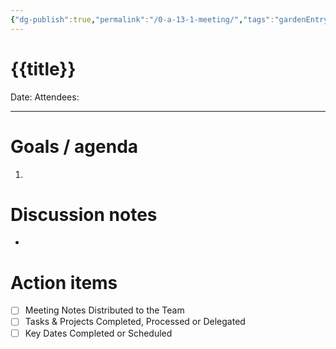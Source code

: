 ```yaml
---
{"dg-publish":true,"permalink":"/0-a-13-1-meeting/","tags":"gardenEntry","dgHomeLink":true,"dgPassFrontmatter":false}
---
```



# {{title}}

Date:
Attendees:

---

# Goals / agenda
1. 

# Discussion notes
- 

# Action items
- [ ] Meeting Notes Distributed to the Team
- [ ] Tasks & Projects Completed, Processed or Delegated
- [ ] Key Dates Completed or Scheduled
```